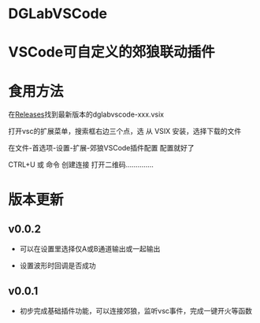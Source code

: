 # DGLabVSCode
VSCode可自定义的郊狼联动插件
=======

# 食用方法

在[Releases](https://github.com/lxyddice/DGLabVSCode/releases)找到最新版本的dglabvscode-xxx.vsix

打开vsc的扩展菜单，搜索框右边三个点，选 从 VSIX 安装，选择下载的文件

在文件-首选项-设置-扩展-郊狼VSCode插件配置 配置就好了

CTRL+U 或 命令 创建连接 打开二维码..............

# 版本更新

## v0.0.2

- 可以在设置里选择仅A或B通道输出或一起输出

- 设置波形时回调是否成功

## v0.0.1

- 初步完成基础插件功能，可以连接郊狼，监听vsc事件，完成一键开火等函数